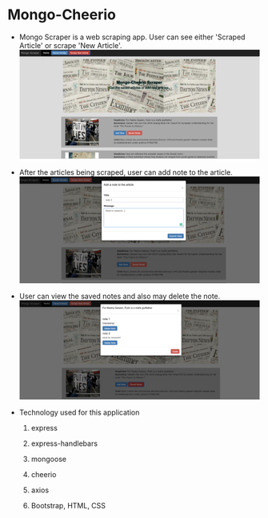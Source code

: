 # Mongo-Cheerio
* Mongo Scraper is a web scraping app. User can see either 'Scraped Article' or scrape 'New Article'.
![ResultImages](./public/image/mongo2.png)

* After the articles being scraped, user can add note to the article. 
![ResultImages](./public/image/addNote.png)

* User can view the saved notes and also may delete the note.
![ResultImages](./public/image/savedNotes.png)

* Technology used for this application
   1. express

   2. express-handlebars

   3. mongoose

   4. cheerio

   5. axios
   
   6. Bootstrap, HTML, CSS
